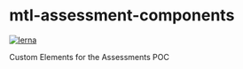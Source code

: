 # mtl-assessment-components
[![lerna](https://img.shields.io/badge/maintained%20with-lerna-cc00ff.svg)](https://lernajs.io/)

Custom Elements for the Assessments POC
